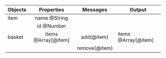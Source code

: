 | Objects | Properties | Messages | Output |
| - | :-: | :-: | - |
| item  | name @String
|| id @Number
| basket | items @Array[@item]| add(@item) | items @Array[@item]
||| remove(@item)
